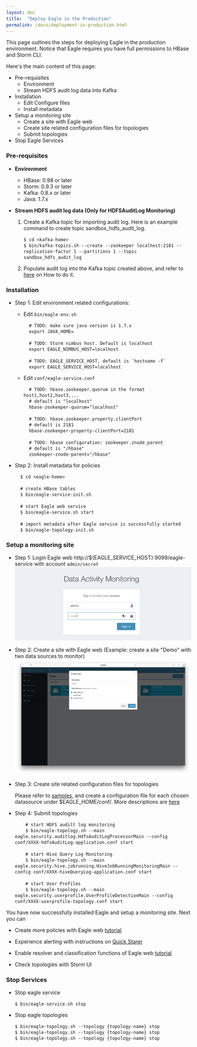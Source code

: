 ```yaml
---
layout: doc
title:  "Deploy Eagle in the Production"
permalink: /docs/deployment-in-production.html
---
```



This page outlines the steps for deploying Eagle in the production environment.
Notice that Eagle requires you have full permissions to HBase and Storm CLI.


Here's the main content of this page:

* Pre-requisites
   * Environment
   * Stream HDFS audit log data into Kafka
* Installation
   * Edit Configure files
   * Install metadata
* Setup a monitoring site
   * Create a site with Eagle web
   * Create site related configuration files for topologies
   * Submit topologies
* Stop Eagle Services


### **Pre-requisites**

* **Environment**

    * HBase: 0.98 or later
    * Storm: 0.9.3 or later
    * Kafka: 0.8.x or later
    * Java: 1.7.x


* **Stream HDFS audit log data (Only for HDFSAuditLog Monitoring)**

    1. Create a Kafka topic for importing audit log. Here is an example command to create topic sandbox_hdfs_audit_log.

           $ cd <kafka-home>
           $ bin/kafka-topics.sh --create --zookeeper localhost:2181 --replication-factor 1 --partitions 1 --topic sandbox_hdfs_audit_log

    2. Populate audit log into the Kafka topic created above, and refer to [here](/docs/import-hdfs-auditLog.html) on How to do it.


### **Installation**

* Step 1: Edit environment related configurations:

    * Edit `bin/eagle-env.sh`

            # TODO: make sure java version is 1.7.x
            export JAVA_HOME=

            # TODO: Storm nimbus host. Default is localhost
            export EAGLE_NIMBUS_HOST=localhost

            # TODO: EAGLE_SERVICE_HOST, default is `hostname -f`
            export EAGLE_SERVICE_HOST=localhost


    * Edit `conf/eagle-service.conf`

            # TODO: hbase.zookeeper.quorum in the format host1,host2,host3,...
            # default is "localhost"
            hbase-zookeeper-quorum="localhost"

            # TODO: hbase.zookeeper.property.clientPort
            # default is 2181
            hbase-zookeeper-property-clientPort=2181

            # TODO: hbase configuration: zookeeper.znode.parent
            # default is "/hbase"
            zookeeper-znode-parent="/hbase"

* Step 2: Install metadata for policies

        $ cd <eagle-home>

        # create HBase tables
        $ bin/eagle-service-init.sh

        # start Eagle web service
        $ bin/eagle-service.sh start

        # import metadata after Eagle service is successfully started
        $ bin/eagle-topology-init.sh

### **Setup a monitoring site**

* Step 1: Login Eagle web http://${EAGLE_SERVICE_HOST}:9099/eagle-service with account `admin/secret`
        ![login](/images/docs/login.png)
* Step 2: Create a site with Eagle web
     (Example: create a site "Demo" with two data sources to monitor)
     ![setup a site](/images/docs/new-site.png)
* Step 3: Create site related configuration files for topologies

     Please refer to [samples](https://github.com/eBay/Eagle/tree/master/eagle-assembly/src/main/conf), and create a configuration file for each chosen datasource under $EAGLE_HOME/conf/.
        More descriptions are [here](/docs/configuration.html)
* Step 4: Submit topologies

          # start HDFS audilt log monitoring
          $ bin/eagle-topology.sh --main eagle.security.auditlog.HdfsAuditLogProcessorMain --config conf/XXXX-hdfsAuditLog-application.conf start

          # start Hive Query Log Monitoring
          $ bin/eagle-topology.sh --main eagle.security.hive.jobrunning.HiveJobRunningMonitoringMain --config conf/XXXX-hiveQueryLog-application.conf start

          # start User Profiles
          $ bin/eagle-topology.sh --main eagle.security.userprofile.UserProfileDetectionMain --config conf/XXXX-userprofile-topology.conf start

You have now successfully installed Eagle and setup a monitoring site. Next you can

* Create more policies with Eagle web [tutorial](/docs/tutorial/policy.html)

* Experience alerting with instructions on [Quick Starer](/docs/quick-start.html)

* Enable resolver and classification functions of Eagle web [tutorial](/docs/tutorial/setup.html)

* Check topologies with Storm UI

### **Stop Services**

* Stop eagle service

      $ bin/eagle-service.sh stop

* Stop eagle topologies

      $ bin/eagle-topology.sh --topology {topology-name} stop
      $ bin/eagle-topology.sh --topology {topology-name} stop
      $ bin/eagle-topology.sh --topology {topology-name} stop
